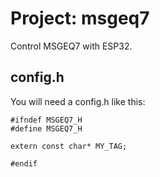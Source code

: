 # Project: msgeq7

Control MSGEQ7 with ESP32.

## config.h
You will need a config.h like this:

```
#ifndef MSGEQ7_H
#define MSGEQ7_H

extern const char* MY_TAG;

#endif
```
